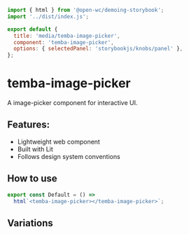 ```js script
import { html } from '@open-wc/demoing-storybook';
import '../dist/index.js';

export default {
  title: 'media/temba-image-picker',
  component: 'temba-image-picker',
  options: { selectedPanel: 'storybookjs/knobs/panel' },
};
```

# temba-image-picker

A image-picker component for interactive UI.

## Features:

- Lightweight web component
- Built with Lit
- Follows design system conventions

## How to use

```js preview-story
export const Default = () =>
  html`<temba-image-picker></temba-image-picker>`;
```

## Variations


